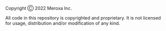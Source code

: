 Copyright Ⓒ 2022 Meroxa Inc.

All code in this repository is copyrighted and proprietary. It is not licensed for usage, distribution and/or modification of any kind.